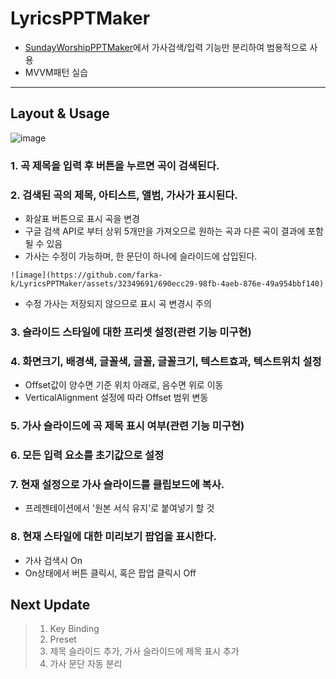 # LyricsPPTMaker
* [SundayWorshipPPTMaker](https://github.com/farka-k/SundayWorshipPPTMaker)에서 가사검색/입력 기능만 분리하여 범용적으로 사용
* MVVM패턴 실습
-----------------------------------------------------
## Layout & Usage
![image](https://github.com/farka-k/LyricsPPTMaker/assets/32349691/9200be81-c077-4c08-9155-9c690179557e)
### 1. 곡 제목을 입력 후 버튼을 누르면 곡이 검색된다.
### 2. 검색된 곡의 제목, 아티스트, 앨범, 가사가 표시된다.
   * 화살표 버튼으로 표시 곡을 변경
   * 구글 검색 API로 부터 상위 5개만을 가져오므로 원하는 곡과 다른 곡이 결과에 포함될 수 있음
   * 가사는 수정이 가능하며, 한 문단이 하나에 슬라이드에 삽입된다.
   
    ![image](https://github.com/farka-k/LyricsPPTMaker/assets/32349691/690ecc29-98fb-4aeb-876e-49a954bbf140)
   * 수정 가사는 저장되지 않으므로 표시 곡 변경시 주의

### 3. 슬라이드 스타일에 대한 프리셋 설정(관련 기능 미구현)
### 4. 화면크기, 배경색, 글꼴색, 글꼴, 글꼴크기, 텍스트효과, 텍스트위치 설정
   *  Offset값이 양수면 기준 위치 아래로, 음수면 위로 이동
   *  VerticalAlignment 설정에 따라 Offset 범위 변동
   
### 5. 가사 슬라이드에 곡 제목 표시 여부(관련 기능 미구현)
### 6. 모든 입력 요소를 초기값으로 설정
### 7. 현재 설정으로 가사 슬라이드를 클립보드에 복사.    
   * 프레젠테이션에서 '원본 서식 유지'로 붙여넣기 할 것

### 8. 현재 스타일에 대한 미리보기 팝업을 표시한다.
   * 가사 검색시 On
   * On상태에서 버튼 클릭시, 혹은 팝업 클릭시 Off

## Next Update
> 1. Key Binding
> 2. Preset
> 3. 제목 슬라이드 추가, 가사 슬라이드에 제목 표시 추가
> 4. 가사 문단 자동 분리
